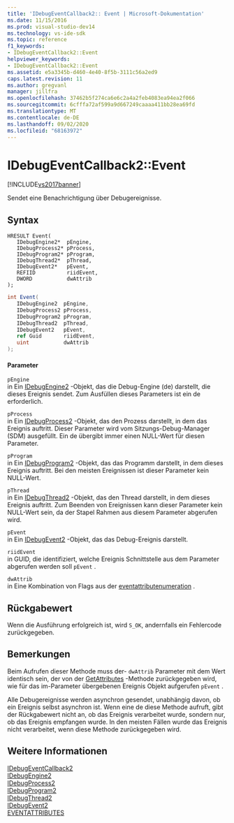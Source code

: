 ```yaml
---
title: 'IDebugEventCallback2:: Event | Microsoft-Dokumentation'
ms.date: 11/15/2016
ms.prod: visual-studio-dev14
ms.technology: vs-ide-sdk
ms.topic: reference
f1_keywords:
- IDebugEventCallback2::Event
helpviewer_keywords:
- IDebugEventCallback2::Event
ms.assetid: e5a3345b-d460-4e40-8f5b-3111c56a2ed9
caps.latest.revision: 11
ms.author: gregvanl
manager: jillfra
ms.openlocfilehash: 37462b5f274ca6e6c2a4a2feb4083ea94ea2f066
ms.sourcegitcommit: 6cfffa72af599a9d667249caaaa411bb28ea69fd
ms.translationtype: MT
ms.contentlocale: de-DE
ms.lasthandoff: 09/02/2020
ms.locfileid: "68163972"
---
```

# <a name="idebugeventcallback2event"></a>IDebugEventCallback2::Event
[!INCLUDE[vs2017banner](../../../includes/vs2017banner.md)]

Sendet eine Benachrichtigung über Debugereignisse.  
  
## <a name="syntax"></a>Syntax  
  
```cpp#  
HRESULT Event(   
   IDebugEngine2*  pEngine,  
   IDebugProcess2* pProcess,  
   IDebugProgram2* pProgram,  
   IDebugThread2*  pThread,  
   IDebugEvent2*   pEvent,  
   REFIID          riidEvent,  
   DWORD           dwAttrib  
);  
```  
  
```csharp  
int Event(   
   IDebugEngine2  pEngine,  
   IDebugProcess2 pProcess,  
   IDebugProgram2 pProgram,  
   IDebugThread2  pThread,  
   IDebugEvent2   pEvent,  
   ref Guid       riidEvent,  
   uint           dwAttrib  
);  
```  
  
#### <a name="parameters"></a>Parameter  
 `pEngine`  
 in Ein [IDebugEngine2](../../../extensibility/debugger/reference/idebugengine2.md) -Objekt, das die Debug-Engine (de) darstellt, die dieses Ereignis sendet. Zum Ausfüllen dieses Parameters ist ein de erforderlich.  
  
 `pProcess`  
 in Ein [IDebugProcess2](../../../extensibility/debugger/reference/idebugprocess2.md) -Objekt, das den Prozess darstellt, in dem das Ereignis auftritt. Dieser Parameter wird vom Sitzungs-Debug-Manager (SDM) ausgefüllt. Ein de übergibt immer einen NULL-Wert für diesen Parameter.  
  
 `pProgram`  
 in Ein [IDebugProgram2](../../../extensibility/debugger/reference/idebugprogram2.md) -Objekt, das das Programm darstellt, in dem dieses Ereignis auftritt. Bei den meisten Ereignissen ist dieser Parameter kein NULL-Wert.  
  
 `pThread`  
 in Ein [IDebugThread2](../../../extensibility/debugger/reference/idebugthread2.md) -Objekt, das den Thread darstellt, in dem dieses Ereignis auftritt. Zum Beenden von Ereignissen kann dieser Parameter kein NULL-Wert sein, da der Stapel Rahmen aus diesem Parameter abgerufen wird.  
  
 `pEvent`  
 in Ein [IDebugEvent2](../../../extensibility/debugger/reference/idebugevent2.md) -Objekt, das das Debug-Ereignis darstellt.  
  
 `riidEvent`  
 in GUID, die identifiziert, welche Ereignis Schnittstelle aus dem Parameter abgerufen werden soll `pEvent` .  
  
 `dwAttrib`  
 in Eine Kombination von Flags aus der [eventattributenumeration](../../../extensibility/debugger/reference/eventattributes.md) .  
  
## <a name="return-value"></a>Rückgabewert  
 Wenn die Ausführung erfolgreich ist, wird `S_OK`, andernfalls ein Fehlercode zurückgegeben.  
  
## <a name="remarks"></a>Bemerkungen  
 Beim Aufrufen dieser Methode muss der- `dwAttrib` Parameter mit dem Wert identisch sein, der von der [GetAttributes](../../../extensibility/debugger/reference/idebugevent2-getattributes.md) -Methode zurückgegeben wird, wie für das im-Parameter übergebenen Ereignis Objekt aufgerufen `pEvent` .  
  
 Alle Debugereignisse werden asynchron gesendet, unabhängig davon, ob ein Ereignis selbst asynchron ist. Wenn eine de diese Methode aufruft, gibt der Rückgabewert nicht an, ob das Ereignis verarbeitet wurde, sondern nur, ob das Ereignis empfangen wurde. In den meisten Fällen wurde das Ereignis nicht verarbeitet, wenn diese Methode zurückgegeben wird.  
  
## <a name="see-also"></a>Weitere Informationen  
 [IDebugEventCallback2](../../../extensibility/debugger/reference/idebugeventcallback2.md)   
 [IDebugEngine2](../../../extensibility/debugger/reference/idebugengine2.md)   
 [IDebugProcess2](../../../extensibility/debugger/reference/idebugprocess2.md)   
 [IDebugProgram2](../../../extensibility/debugger/reference/idebugprogram2.md)   
 [IDebugThread2](../../../extensibility/debugger/reference/idebugthread2.md)   
 [IDebugEvent2](../../../extensibility/debugger/reference/idebugevent2.md)   
 [EVENTATTRIBUTES](../../../extensibility/debugger/reference/eventattributes.md)
